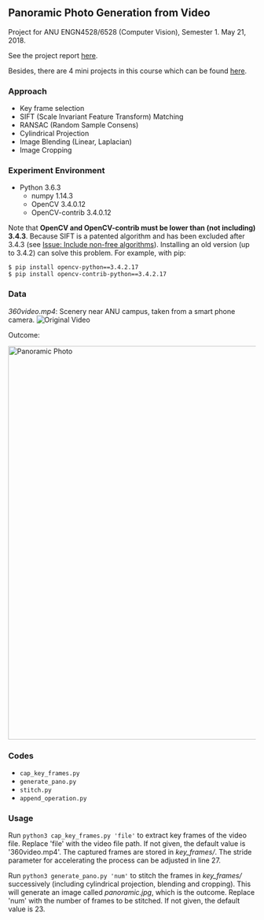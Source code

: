 ## Panoramic Photo Generation from Video ##

Project for ANU ENGN4528/6528 (Computer Vision), Semester 1. May 21, 2018.

See the project report [here](Panoramic-Photo-Generation.pdf).

Besides, there are 4 mini projects in this course which can be found [here](https://github.com/ybhan/Computer-Vision-Projects).

### Approach

- Key frame selection
- SIFT (Scale Invariant Feature Transform) Matching
- RANSAC (Random Sample Consens)
- Cylindrical Projection
- Image Blending (Linear, Laplacian)
- Image Cropping

### Experiment Environment ###

- Python 3.6.3
	- numpy 1.14.3
	- OpenCV 3.4.0.12
	- OpenCV-contrib 3.4.0.12

Note that **OpenCV and OpenCV-contrib must be lower than (not including) 3.4.3**. Because SIFT is a patented algorithm and has been excluded after 3.4.3 (see [Issue: Include non-free algorithms](https://github.com/skvark/opencv-python/issues/126)). Installing an old version (up to 3.4.2) can solve this problem. For example, with pip:
```shell
$ pip install opencv-python==3.4.2.17
$ pip install opencv-contrib-python==3.4.2.17
```

### Data ###

*360video.mp4*: Scenery near ANU campus, taken from a smart phone camera.
![Original Video](360gif.gif)

Outcome:

<img alt="Panoramic Photo" src="panoramic.jpg" width="800">

### Codes ###

- `cap_key_frames.py`
- `generate_pano.py`
- `stitch.py`
- `append_operation.py`

### Usage ###

Run `python3 cap_key_frames.py 'file'` to extract key frames of the video file. Replace 'file' with the video file path. If not given, the default value is '360video.mp4'. The captured frames are stored in *key_frames/*. The stride parameter for accelerating the process can be adjusted in line 27.

Run `python3 generate_pano.py 'num'` to stitch the frames in *key_frames/* successively (including cylindrical projection, blending and cropping). This will generate an image called *panoramic.jpg*, which is the outcome. Replace 'num' with the number of frames to be stitched. If not given, the default value is 23.

